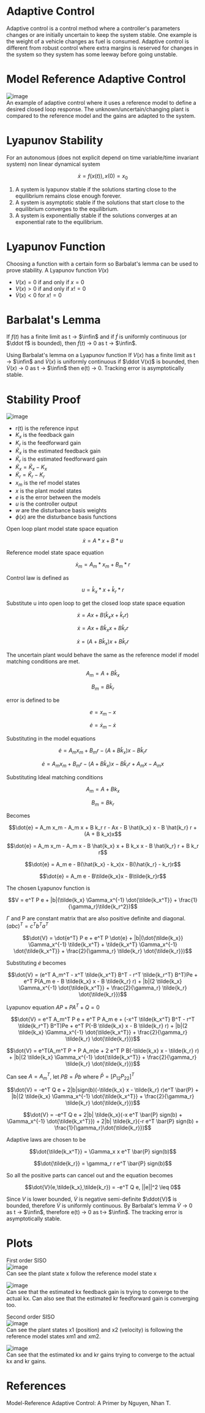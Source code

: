 # Adaptive Control
Adaptive control is a control method where a controller's parameters changes or are initially uncertain to keep the system stable. One example is the weight of a vehicle changes as fuel is consumed. Adaptive control is different from robust control where extra margins is reserved for changes in the system so they system has some leeway before going unstable.

# Model Reference Adaptive Control
![image](pics/direct-mrac-control-structure.png)\
An example of adaptive control where it uses a reference model to define a desired closed loop response. The unknown/uncertain/changing plant is compared to the reference model and the gains are adapted to the system.

# Lyapunov Stability
For an autonomous (does not explicit depend on time variable/time invariant system) non linear dynamical system

$$\dot x = f(x(t)), x(0) = x_0$$

1. A system is lyapunov stable if the solutions starting close to the equilibrium remains close enough forever.
2. A system is asymptotic stable if the solutions that start close to the equilibrium converges to the equilibrium.
3. A system is exponentially stable if the solutions converges at an exponential rate to the equilibrium.

# Lyapunov Function
Choosing a function with a certain form so Barbalat's lemma can be used to prove stability. A Lyapunov function $V(x)$ 

* $V(x) = 0$ if and only if $x = 0$
* $V(x) > 0$ if and only if $x != 0$
* $\dot V(x) < 0$ for $x != 0$

# Barbalat's Lemma
If $f(t)$ has a finite limit as t -> $\infin$ and if $\dot f$ is uniformly continuous (or $\ddot f$ is bounded), then $\dot f(t)$ -> 0 as t -> $\infin$.

Using Barbalat's lemma on a Lyapunov function
If $V(x)$ has a finite limit as t -> $\infin$ and $\dot V(x)$ is uniformly continuous if $\ddot V(x)$ is bounded, then $\dot V(x)$ -> 0 as t -> $\infin$ then e(t) -> 0. Tracking error is asymptotically stable.

# Stability Proof
![image](pics/direct-mrac-control-structure.png)

* r(t) is the reference input
* $K_x$ is the feedback gain
* $K_r$ is the feedforward gain
* $\hat K_x$ is the estimated feedback gain
* $\hat K_r$ is the estimated feedforward gain
* $\tilde K_x = \hat K_x - K_x$ 
* $\tilde K_r = \hat K_r - K_r$
* $x_m$ is the ref model states
* $x$ is the plant model states
* $e$ is the error between the models
* $u$ is the controller output
* $w$ are the disturbance basis weights
* $\phi(x)$ are the disturbance basis functions 

Open loop plant model state space equation

$$\dot x = A*x + B*u$$

Reference model state space equation

$$\dot x_m = A_m*x_m + B_m*r$$

Control law is defined as

$$u = \hat k_x*x + \hat k_r*r$$

Substitute u into open loop to get the closed loop state space equation 

$$\dot x = Ax + B(\hat k_xx + \hat k_rr)$$

$$\dot x = Ax + B \hat k_xx + B \hat k_rr$$

$$\dot x = (A+B \hat k_x)x + B \hat k_rr$$

The uncertain plant would behave the same as the reference model if model matching conditions are met.

$$A_m = A + B \hat k_x$$

$$B_m = B \hat k_r$$

error is defined to be

$$e = x_m - x$$

$$\dot e = \dot x_m - \dot x$$

Substituting in the model equations

$$\dot e = A_m x_m + B_m r - (A + B \hat k_x)x - B \hat k_r r$$

$$\dot e = A_m x_m + B_m r - (A + B \hat k_x)x - B \hat k_r r + A_m x - A_m x$$

Substituting Ideal matching conditions

$$A_m = A + B k_x$$

$$B_m = B k_r$$

Becomes

$$\dot{e} = A_m x_m - A_m x + B k_r r - Ax - B \hat{k_x} x - B \hat{k_r} r + (A + B k_x)x$$

$$\dot{e} = A_m x_m - A_m x - B \hat{k_x} x + B k_x x - B \hat{k_r} r + B k_r r$$

$$\dot{e} = A_m e - B(\hat{k_x} - k_x)x - B(\hat{k_r} - k_r)r$$

$$\dot{e} = A_m e - B\tilde{k_x}x - B\tilde{k_r}r$$

The chosen Lyapunov function is

$$V = e^T P e + |b|(\tilde{k_x} \Gamma_x^{-1} \dot{\tilde{k_x^T}} + \frac{1}{\gamma_r}\tilde{k_r^2})$$

$\Gamma$ and P are constant matrix that are also positive definite and diagonal. $(abc)^T = c^T b^T a^T$

$$\dot{V} = \dot{e^T} P e + e^T P \dot{e} + |b|(\dot{\tilde{k_x}} \Gamma_x^{-1} \tilde{k_x^T} + \tilde{k_x^T} \Gamma_x^{-1} \dot{\tilde{k_x^T}} + \frac{2}{\gamma_r} \tilde{k_r} \dot{\tilde{k_r}})$$

Substituting $\dot e$ becomes

$$\dot{V} = (e^T A_m^T - x^T \tilde{k_x^T} B^T - r^T \tilde{k_r^T} B^T)Pe + e^T P(A_m e - B \tilde{k_x} x - B \tilde{k_r} r) + |b|(2 \tilde{k_x} \Gamma_x^{-1} \dot{\tilde{k_x^T}} + \frac{2}{\gamma_r} \tilde{k_r} \dot{\tilde{k_r}})$$

Lyapunov equation $AP + PA^T + Q = 0$

$$\dot{V} = e^T A_m^T P e + e^T P A_m e + (-x^T \tilde{k_x^T} B^T - r^T \tilde{k_r^T} B^T)Pe + e^T P(-B \tilde{k_x} x - B \tilde{k_r} r) + |b|(2 \tilde{k_x} \Gamma_x^{-1} \dot{\tilde{k_x^T}} + \frac{2}{\gamma_r} \tilde{k_r} \dot{\tilde{k_r}})$$

$$\dot{V} = e^T(A_m^T P + P A_m)e + 2 e^T P B(-\tilde{k_x} x - \tilde{k_r} r) + |b|(2 \tilde{k_x} \Gamma_x^{-1} \dot{\tilde{k_x^T}} + \frac{2}{\gamma_r} \tilde{k_r} \dot{\tilde{k_r}})$$

Can see $A = A_m^T$, let $PB = \bar{P}b$ where $\bar{P} = [P_{12} P_{22}]^T$

$$\dot{V} = -e^T Q e + 2|b|sign(b)(-\tilde{k_x} x - \tilde{k_r} r)e^T \bar{P} + |b|(2 \tilde{k_x} \Gamma_x^{-1} \dot{\tilde{k_x^T}} + \frac{2}{\gamma_r} \tilde{k_r} \dot{\tilde{k_r}})$$

$$\dot{V} = -e^T Q e + 2|b| \tilde{k_x}(-x e^T \bar{P} sign(b) + \Gamma_x^{-1} \dot{\tilde{k_x^T}}) + 2|b| \tilde{k_r}(-r e^T \bar{P} sign(b) + \frac{1}{\gamma_r}\dot{\tilde{k_r}})$$

Adaptive laws are chosen to be

$$\dot{\tilde{k_x^T}} = \Gamma_x x e^T \bar{P} sign(b)$$

$$\dot{\tilde{k_r}} = \gamma_r r e^T \bar{P} sign(b)$$

So all the positive parts can cancel out and the equation becomes

$$\dot{V}(e,\tilde{k_x},\tilde{k_r}) = -e^T Q e, ||e||^2 \leq 0$$

Since $V$ is lower bounded, $\dot{V}$ is negative semi-definite $\ddot{V}$ is bounded, therefore $\dot{V}$ is uniformly continuous. By Barbalat's lemma $\dot{V}$ -> 0 as t -> $\infin$, therefore e(t) -> 0 as t-> $\infin$. The tracking error is asymptotically stable.

# Plots
First order SISO\
![image](plots/1st_response.png)\
Can see the plant state x follow the reference model state x

![image](plots/1st_parameters.png)\
Can see that the estimated kx feedback gain is trying to converge to the actual kx. Can also see that the estimated kr feedforward gain is converging too. 

Second order SISO\
![image](plots/2nd_response.png)\
Can see the plant states x1 (position) and x2 (velocity) is following the reference model states xm1 and xm2.

![image](plots/2nd_parameters.png)\
Can see that the estimated kx and kr gains trying to converge to the actual kx and kr gains.

# References
Model-Reference Adaptive Control: A Primer by Nguyen, Nhan T.
